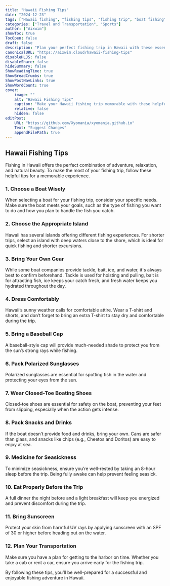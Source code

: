 ```yaml
---
title: "Hawaii Fishing Tips"
date: "2024-12-23"
tags: ["Hawaii fishing", "fishing tips", "fishing trip", "boat fishing", "Hawaii travel"]
categories: ["Travel and Transportation", "Sports"]
author: ["Aixwim"]
showToc: true
TocOpen: false
draft: false
description: "Plan your perfect fishing trip in Hawaii with these essential tips on choosing a boat, packing the right gear, and preparing for a successful day."
canonicalURL: "https://aixwim.cloud/hawaii-fishing-tips"
disableHLJS: false
disableShare: false
hideSummary: false
ShowReadingTime: true
ShowBreadCrumbs: true
ShowPostNavLinks: true
ShowWordCount: true
cover:
    image: ""
    alt: "Hawaii Fishing Tips"
    caption: "Make your Hawaii fishing trip memorable with these helpful tips."
    relative: false
    hidden: false
editPost:
    URL: "https://github.com/Xyomania/xyomania.github.io"
    Text: "Suggest Changes"
    appendFilePath: true
---
```


## Hawaii Fishing Tips

Fishing in Hawaii offers the perfect combination of adventure, relaxation, and natural beauty. To make the most of your fishing trip, follow these helpful tips for a memorable experience.

### **1. Choose a Boat Wisely**

When selecting a boat for your fishing trip, consider your specific needs. Make sure the boat meets your goals, such as the type of fishing you want to do and how you plan to handle the fish you catch. 

### **2. Choose the Appropriate Island**

Hawaii has several islands offering different fishing experiences. For shorter trips, select an island with deep waters close to the shore, which is ideal for quick fishing and shorter excursions.

### **3. Bring Your Own Gear**

While some boat companies provide tackle, bait, ice, and water, it's always best to confirm beforehand. Tackle is used for hoisting and pulling, bait is for attracting fish, ice keeps your catch fresh, and fresh water keeps you hydrated throughout the day.

### **4. Dress Comfortably**

Hawaii’s sunny weather calls for comfortable attire. Wear a T-shirt and shorts, and don’t forget to bring an extra T-shirt to stay dry and comfortable during the trip.

### **5. Bring a Baseball Cap**

A baseball-style cap will provide much-needed shade to protect you from the sun’s strong rays while fishing.

### **6. Pack Polarized Sunglasses**

Polarized sunglasses are essential for spotting fish in the water and protecting your eyes from the sun.

### **7. Wear Closed-Toe Boating Shoes**

Closed-toe shoes are essential for safety on the boat, preventing your feet from slipping, especially when the action gets intense.

### **8. Pack Snacks and Drinks**

If the boat doesn’t provide food and drinks, bring your own. Cans are safer than glass, and snacks like chips (e.g., Cheetos and Doritos) are easy to enjoy at sea.

### **9. Medicine for Seasickness**

To minimize seasickness, ensure you’re well-rested by taking an 8-hour sleep before the trip. Being fully awake can help prevent feeling seasick.

### **10. Eat Properly Before the Trip**

A full dinner the night before and a light breakfast will keep you energized and prevent discomfort during the trip.

### **11. Bring Sunscreen**

Protect your skin from harmful UV rays by applying sunscreen with an SPF of 30 or higher before heading out on the water.

### **12. Plan Your Transportation**

Make sure you have a plan for getting to the harbor on time. Whether you take a cab or rent a car, ensure you arrive early for the fishing trip.

By following these tips, you’ll be well-prepared for a successful and enjoyable fishing adventure in Hawaii.
